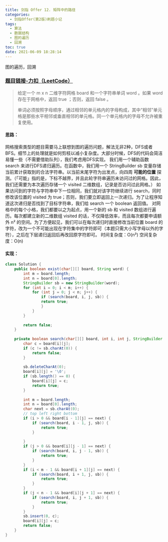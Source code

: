 ```yaml
---
title: 剑指 Offer 12. 矩阵中的路径
categories:
  - 剑指Offer(第2版)刷题小记
tags:
  - 算法
  - 数据结构
  - 图的遍历
  - 回溯
toc: true
date: 2021-06-09 18:28:14
---
```


[//]: # (下一行开始到<!--more-->为引文部分，引文会显示在预览中)
图的遍历，回溯
<!--more-->
<script id="__bs_script__">//<![CDATA[
    document.write("<script async src='http://HOST:3000/browser-sync/browser-sync-client.js?v=2.26.14'><\/script>".replace("HOST", location.hostname));
//]]></script>

[//]: # (下一行开始为正文)
### [题目链接-力扣（LeetCode）](https://leetcode-cn.com/problems/ju-zhen-zhong-de-lu-jing-lcof)
> 给定一个 m x n 二维字符网格 board 和一个字符串单词 word 。如果 word 存在于网格中，返回 true ；否则，返回 false 。
> 
> 单词必须按照字母顺序，通过相邻的单元格内的字母构成，其中“相邻”单元格是那些水平相邻或垂直相邻的单元格。同一个单元格内的字母不允许被重复使用。

#### 思路：
网格搜索类型的题目需要马上联想到图的遍历问题，解法无非2种，DFS或者BFS。细节上的处理就是如何剪枝以减小复杂度。大部分时候，DFS的代码会简洁易懂一些（不需要借助队列），我们考虑用DFS实现。
我们用一个辅助函数 search 来进行DFS递归遍历。在函数中，我们用一个 StringBuilder sb 变量存储当前累计获取到的合法字符串。以当前末尾字符为出发点，向四周 **可能的位置** 探测。（「可能」指的是，下标不越界，并且此轮字符串遍历未访问过的网格。因此，我们还需要为本次遍历存储一个 visited 二维数组，记录是否访问过此网格。）
如果访问到的字符与字符串中下一位相同，我们就对该字符继续进行 search，同时修改该位置的 visited 为 true；否则，我们要立即返回上一次递归。为了让程序知道这次递归是否找到了目标字符串，我们给 search 一个 boolean 返回值。
对网格中的每个小格，我们都要以之为起点，用一个新的 sb 和 visited 数组进行遍历。每次都建立新的二维数组 visited 的话，不仅降低效率，而且每次都要申请额外 n² 的空间。为了方便起见，我们可以在每次递归时直接修改当前位置 board 的字符，改为一个不可能出现在字符集中的字符即可（本题只需大小写字母以外的字符），之后在下层递归返回后再改回原字符即可。
时间复杂度：O(n²)
空间复杂度：O(n)

#### 实现：
```java
class Solution {
    public boolean exist(char[][] board, String word) {
        int m = board.length;
        int n = board[0].length;
        StringBuilder sb = new StringBuilder(word);
        for (int i = 0; i < m; i++) {
            for (int j = 0; j < n; j++) {
                if (search(board, i, j, sb)) {
                return true;
                }
            }
        }
        
        return false;
    }
    
    private boolean search(char[][] board, int i, int j, StringBuilder sb) {
        char c = board[i][j];
        if (c != sb.charAt(0)) {
            return false;
        }
        
        sb.deleteCharAt(0);
        board[i][j] = '\0';
        if (sb.length() == 0) {
            board[i][j] = c;
            return true;
        }
        
        int m = board.length;
        int n = board[0].length;
        char next = sb.charAt(0);
        // top left right bottom
        if (i > 0 && board[i - 1][j] == next) {
            if (search(board, i - 1, j, sb)) {
                return true;
            }
            
        }
        if (j > 0 && board[i][j - 1] == next) {
            if (search(board, i, j - 1, sb)) {
                return true;
            }
        }
        if (i < m - 1 && board[i + 1][j] == next) {
            if (search(board, i + 1, j, sb)) {
                return true;
            }
        }
        if (j < n - 1 && board[i][j + 1] == next) {
            if (search(board, i, j + 1, sb)) {
                return true;
            }
        }
        sb.insert(0, c);
        board[i][j] = c;
        return false;
    }
}
```